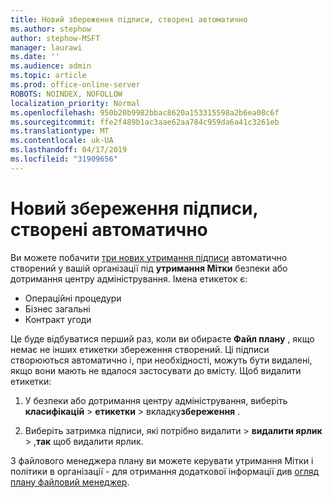 ```yaml
---
title: Новий збереження підписи, створені автоматично
ms.author: stephow
author: stephow-MSFT
manager: laurawi
ms.date: ''
ms.audience: admin
ms.topic: article
ms.prod: office-online-server
ROBOTS: NOINDEX, NOFOLLOW
localization_priority: Normal
ms.openlocfilehash: 950b20b9982bbac8620a153315598a2b6ea08c6f
ms.sourcegitcommit: ffe2f489b1ac3aae62aa784c959da6a41c3261eb
ms.translationtype: MT
ms.contentlocale: uk-UA
ms.lasthandoff: 04/17/2019
ms.locfileid: "31909656"
---
```

# <a name="new-retention-labels-created-automatically"></a>Новий збереження підписи, створені автоматично

Ви можете побачити [три нових утримання підписи](https://docs.microsoft.com/en-us/office365/securitycompliance/file-plan-manager#default-retention-labels-and-label-policy) автоматично створений у вашій організації під **утримання Мітки** безпеки або дотримання центру адміністрування. Імена етикеток є:

- Операційні процедури
- Бізнес загальні
- Контракт угоди

Це буде відбуватися перший раз, коли ви обираєте **Файл плану** , якщо немає не інших етикетки збереження створений. Ці підписи створюються автоматично і, при необхідності, можуть бути видалені, якщо вони мають не вдалося застосувати до вмісту. Щоб видалити етикетки:

1. У безпеки або дотримання центру адміністрування, виберіть **класифікацій** > **етикетки** > вкладку**збереження** .

1. Виберіть затримка підписи, які потрібно видалити > **видалити ярлик** > ,**так** щоб видалити ярлик.

З файлового менеджера плану ви можете керувати утримання Мітки і політики в організації - для отримання додаткової інформації див [огляд плану файловий менеджер](https://docs.microsoft.com/en-us/office365/securitycompliance/file-plan-manager).